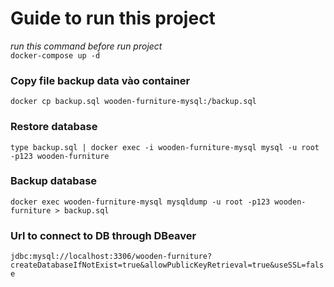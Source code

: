 # Guide to run this project

*run this command before run project*  
`docker-compose up -d`

### Copy file backup data vào container

`docker cp backup.sql wooden-furniture-mysql:/backup.sql`

### Restore database

`type backup.sql | docker exec -i wooden-furniture-mysql mysql -u root -p123 wooden-furniture`

### Backup database

`docker exec wooden-furniture-mysql mysqldump -u root -p123 wooden-furniture > backup.sql`

### Url to connect to DB through DBeaver

`jdbc:mysql://localhost:3306/wooden-furniture?createDatabaseIfNotExist=true&allowPublicKeyRetrieval=true&useSSL=false`